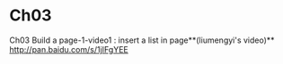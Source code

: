 # Ch03

Ch03 Build a page-1-video1  :  insert a list in page**(liumengyi's video)**
http://pan.baidu.com/s/1jIFgYEE